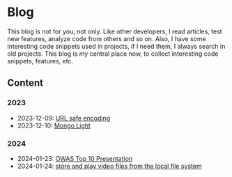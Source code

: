 # Blog

This blog is not for you, not only. 
Like other developers, I read articles, test new features, analyze code from others and so on.
Also, I have some interesting code snippets used in projects, if I need them, I always search in old projects.
This blog is my central place now, to collect interesting code snippets, features, etc.

## Content

### 2023

- 2023-12-09: [URL safe encoding](./2023/01-ursafe-encoding/README.md)
- 2023-12-10: [Mongo Light](./2023/02-mongo-light/README.md)

### 2024

- 2024-01-23: [OWAS Top 10 Presentation](./2024/01-owasp/README.md)
- 2024-01-24: [store and play video files from the local file system](./2024/02-file-access-api/README.md)